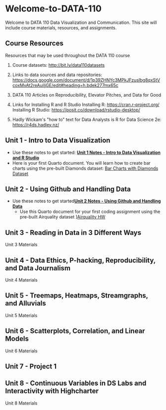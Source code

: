 # Welcome-to-DATA-110
Welcome to DATA 110 Data Visualization and Communication. This site will include course materials, resources, and assignments. 

## Course Resources
Resources that may be used throughout the DATA 110 course

1. Course datasets: http://bit.ly/data110datasets

2. Links to data sources and data repositories: https://docs.google.com/document/d/1p39ZHNYc3MPkJFzusIbg8qxStVcoxMvAt2reAuiIjGE/edit#heading=h.bdek277mx65c

3. DATA 110 Articles on Reproducibility, Elevator Pitches, and Data for Good

4. Links for Installing R and R Studio
   Installing R: https://cran.r-project.org/ 
   Installing R Studio: https://posit.co/download/rstudio-desktop/

5. Hadly Wickam's "how to" text for Data Analysts is R for Data Science 2e: https://r4ds.hadley.nz/

## Unit 1 - Intro to Data Visualization
- Use these notes to get started:     [**Unit 1 Notes - Intro to Data Visualization and R Studio**](./Data110_unit1.pdf)
- Here is your first Quarto document. You will learn how to create bar charts using the pre-built Diamonds dataset:    [Bar Charts with Diamonds Dataset](./bar_charts_with_diamonds.qmd)

## Unit 2 - Using Github and Handling Data

- Use these notes to get started[**Unit 2 Notes - Using Github and Handling Data**](./Data110_unit2.pdf)
  -  Use this Quarto document for your first coding assignment using the pre-built Airquality dataset ][Airquality HW](./Airquality_HW.qmd)

## Unit 3 - Reading in Data in 3 Different Ways

Unit 3 Materials

## Unit 4 - Data Ethics, P-hacking, Reproducibility, and Data Journalism

Unit 4 Materials

## Unit 5 - Treemaps, Heatmaps, Streamgraphs, and Alluvials

Unit 5 Materials

## Unit 6 - Scatterplots, Correlation, and Linear Models

Unit 6 Materials

## Unit 7 - Project 1

## Unit 8 - Continuous Variables in DS Labs and Interactivity with Highcharter

Unit 8 Materials
